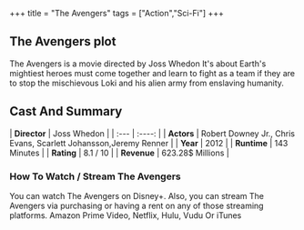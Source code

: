 +++
title = "The Avengers"
tags = ["Action","Sci-Fi"]
+++
## The Avengers plot
The Avengers is a movie directed by Joss Whedon It's about Earth's mightiest heroes must come together and learn to fight as a team if they are to stop the mischievous Loki and his alien army from enslaving humanity.
## Cast And Summary
| **Director**      | Joss Whedon |
    | :---        |    :----:   |
    |  **Actors** | Robert Downey Jr., Chris Evans, Scarlett Johansson,Jeremy Renner |
    | **Year**   | 2012    |
    |  **Runtime** | 143 Minutes |
    |  **Rating** | 8.1 / 10 | 
    |  **Revenue** | 623.28$ Millions |
### How To Watch / Stream The Avengers
You can watch The Avengers on Disney+.
Also, you can stream The Avengers via purchasing or having a rent on any of those streaming platforms.
Amazon Prime Video, Netflix, Hulu, Vudu Or iTunes